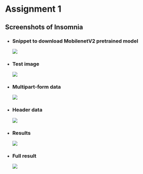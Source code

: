 # Assignment 1

## Screenshots of Insomnia

- ### Snippet to download **MobilenetV2** pretrained model
    ![](img/a1-4.png)

- ### Test image
    ![](img/test.jpg)

 - ### Multipart-form data
    ![](img/a1-1.png)

- ### Header data
    ![](img/a1-2.png)

- ### Results
    ![](img/a1-3.png)

- ### Full result
    ![](img/a1-5.png)